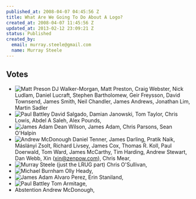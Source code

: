 ```yaml
--- 
published_at: 2008-04-07 04:45:56 Z
title: What Are We Going To Do About A Logo?
created_at: 2008-04-07 11:45:56 Z
updated_at: 2013-02-12 23:09:21 Z
status: Published
created_by: 
  email: murray.steele@gmail.com
  name: Murray Steele
---
```


Votes
--
* ![Matt Preson][18]
  DJ Walker-Morgan, Matt Preston, Craig Webster, Nick Ludlam, Daniel Lucraft, Stephen Bartholomew, Geir Freysson, David Townsend, James Smith, Neil Chandler, James Andrews, Jonathan Lim, Martin Sadler
* ![Paul Battley][5]
  David Salgado, Damian Janowski, Tom Taylor, Chris Lowis, Abdel A Saleh, Alex Pounds,
* ![James Adam][2]
  Dean Wilson, James Adam, Chris Parsons, Sean O'Halpin
* ![Andrew McDonough][20]
  Daniel Tenner, James Darling, Pratik Naik, Máslányi Zsolt, Richard Livsey, James Cox, Thomas R. Koll, Paul Doerwald, Tom Ward, James McCarthy, Tim Harding, Andrew Stewart, Dan Webb, Xin (xin@zenpow.com), Chris Mear, 
* ![Murray Steele][12] (just the LRUG part)
  Chris O'Sullivan, 
* ![Michael Burnham][26] 
  Olly Heady, 
* ![James Adam][1]
  Alvaro Perez, Erin Staniland, 
* ![Paul Battley][3]
  Tom Armitage, 
* Abstention
  Andrew McDonough,

[1]: http://assets.lrug.org/images/logos/james_adam/lrug-logo.gif
[2]: http://assets.lrug.org/images/logos/james_adam/lrug.png
[3]: http://assets.lrug.org/images/logos/paul_battley/lrug-1.png
[4]: http://assets.lrug.org/images/logos/paul_battley/lrug-2.png
[5]: http://assets.lrug.org/images/logos/paul_battley/lrug-3.png
[6]: http://assets.lrug.org/images/logos/paul_battley/lrug-3-mono.png
[10]: http://assets.lrug.org/images/logos/richard_livsey/1914089.png
[11]: http://assets.lrug.org/images/logos/skillsmatter/lrug.jpg
[12]: http://assets.lrug.org/images/logos/murray_steele/lrug_nights.png
[14]: http://assets.lrug.org/images/logos/andrew_stewart/lrug.png
[15]: http://assets.lrug.org/images/logos/mike_thomas/lrug.jpg
[16]: http://assets.lrug.org/images/logos/mike_thomas/lrug-01.jpg
[17]: http://assets.lrug.org/images/logos/matt_preston/lrug_logo.jpg
[18]: http://assets.lrug.org/images/logos/matt_preston/lrug_logo_2.jpg
[19]: http://assets.lrug.org/images/logos/chris_parsons/elle-rug.jpg
[20]: http://assets.lrug.org/images/logos/andrew_mcdonough/elrug.jpg
[22]: http://assets.lrug.org/images/logos/murray_steele/lrug-river.png
[24]: http://assets.lrug.org/images/logos/paul_battley/lrug-knuckles.jpg
[25]: http://assets.lrug.org/images/logos/michael_burnham/lrug-1.png
[26]: http://assets.lrug.org/images/logos/michael_burnham/lrug-2.png
[27]: http://assets.lrug.org/images/logos/jonathan_lim/lrug.png

